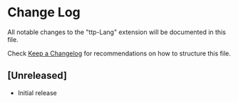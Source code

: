# Change Log

All notable changes to the "ttp-Lang" extension will be documented in this file.

Check [Keep a Changelog](http://keepachangelog.com/) for recommendations on how to structure this file.

## [Unreleased]

- Initial release